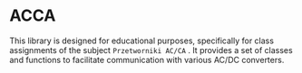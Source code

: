 # ACCA
This library is designed for educational purposes, specifically for class assignments of the subject `Przetworniki AC/CA` . It provides a set of classes and functions to facilitate communication with various AC/DC converters.
